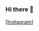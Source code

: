 ### Hi there 👋


[[Instagram](https://img.shields.io/badge/Instagram-E4405F?style=for-the-badge&logo=instagram&logoColor=white)]
